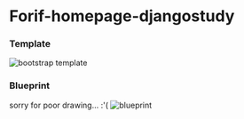 # Forif-homepage-djangostudy

### Template
![bootstrap template]()

### Blueprint
sorry for poor drawing... :'(
![blueprint]()
